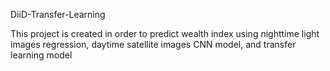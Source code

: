 DiiD-Transfer-Learning

This project is created in order to predict wealth index using nighttime light images regression, daytime satellite images CNN model,
and transfer learning model 
